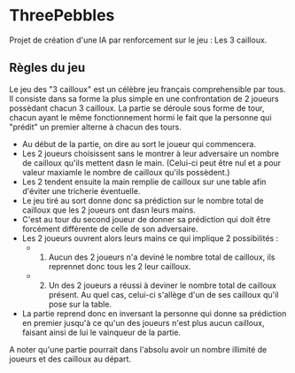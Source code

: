 # ThreePebbles

Projet de création d'une IA par renforcement sur le jeu : Les 3 cailloux.

## Règles du jeu

Le jeu des "3 cailloux" est un célèbre jeu français comprehensible par tous.
Il consiste dans sa forme la plus simple en une confrontation de 2 joueurs possèdant chacun 3 cailloux.
La partie se déroule sous forme de tour, chacun ayant le même fonctionnement hormi le fait que la personne qui "prédit" un premier alterne à chacun des tours.

- Au début de la partie, on dire au sort le joueur qui commencera.
- Les 2 joueurs choisissent sans le montrer à leur adversaire un nombre de cailloux qu'ils mettent dasn le main. (Celui-ci peut être nul et a pour valeur maxiamle le nombre de cailloux qu'ils possèdent.)
- Les 2 tendent ensuite la main remplie de cailloux sur une table afin d'éviter une tricherie éventuelle.
- Le jeu tiré au sort donne donc sa prédiction sur le nombre total de cailloux que les 2 joueurs ont dasn leurs mains.
- C'est au tour du second joueur de donner sa prédiction qui doit être forcément différente de celle de son adversaire.
- Les 2 joueurs ouvrent alors leurs mains ce qui implique 2 possibilités :
    - 1. Aucun des 2 joueurs n'a deviné le nombre total de cailloux, ils reprennet donc tous les 2 leur cailloux.
    - 2. Un des 2 joueurs a réussi à deviner le nombre total de cailloux présent. Au quel cas, celui-ci s'allège d'un de ses cailloux qu'il pose sur la table.
- La partie reprend donc en inversant la personne qui donne sa prédiction en premier jusqu'à ce qu'un des joueurs n'est plus aucun cailloux, faisant ainsi de lui le vainqueur de la partie.

A noter qu'une partie pourrait dans l'absolu avoir un nombre illimité de joueurs et des cailloux au départ.
